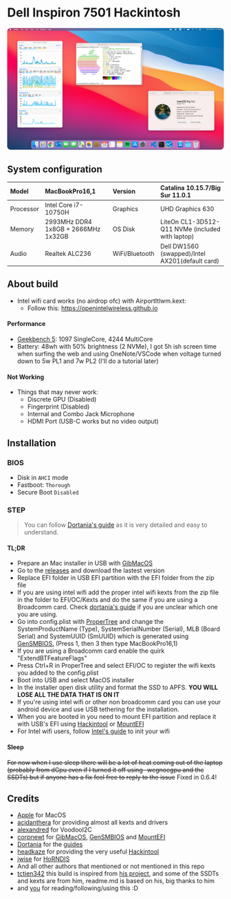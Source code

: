 # Dell Inspiron 7501 Hackintosh
<p>
    <img style="border-radius: 8px" src="Assets/background.png">
</p>

## System configuration

| Model     | MacBookPro16,1      | Version        | Catalina 10.15.7/Big Sur 11.0.1      |
| :-------- | :------------------ | :------------- | :------------------ |
| Processor | Intel Core i7-10750H | Graphics       | UHD Graphics 630    |
| Memory    | 2993MHz DDR4 1x8GB + 2666MHz 1x32GB  | OS Disk        | LiteOn CL1-3D512-Q11 NVMe (included with laptop) |
| Audio     | Realtek ALC236      | WiFi/Bluetooth | Dell DW1560 (swapped)/Intel AX201(default card)|

## About build

- Intel wifi card works (no airdrop ofc) with AirportItlwm.kext:
  - Follow this: https://openintelwireless.github.io

#### Performance

- [Geekbench 5](https://browser.geekbench.com/v5/cpu/4411543): 1097 SingleCore, 4244 MultiCore
- Battery: 48wh with 50% brightness (2 NVMe), I got 5h ish screen time when surfing the web and using OneNote/VSCode when voltage turned down to 5w PL1 and 7w PL2 (I'll do a tutorial later)

#### Not Working

- Things that may never work:
  - Discrete GPU (Disabled)
  - Fingerprint (Disabled)
  - Internal and Combo Jack Microphone
  - HDMI Port (USB-C works but no video output)

## Installation

### BIOS

- Disk in `AHCI` mode
- Fastboot: `Thorough`
- Secure Boot `Disabled`

### STEP

> You can follow [Dortania's guide](https://dortania.github.io/OpenCore-Install-Guide/) as it is very detailed and easy to understand.

#### TL;DR

- Prepare an Mac installer in USB with [GibMacOS](https://dortania.github.io/OpenCore-Install-Guide/installer-guide/)
- Go to the [releases](https://github.com/jamieernest/Dell-Inspiron-7501-Hackintosh/releases) and download the lastest version
- Replace EFI folder in USB EFI partition with the EFI folder from the zip file
- If you are using intel wifi add the proper intel wifi kexts from the zip file in the folder to EFI/OC/Kexts and do the same if you are using a Broadcomm card. Check [dortania's guide]() if you are unclear which one you are using. 
- Go into config.plist with [ProperTree](https://github.com/corpnewt/ProperTree) and change the SystemProductName (Type), SystemSerialNumber (Serial), MLB (Board Serial) and SystemUUID (SmUUID) which is generated using [GenSMBIOS.](https://github.com/corpnewt/GenSMBIOS) (Press 1, then 3 then type MacBookPro16,1)
- If you are using a Broadcomm card enable the quirk "ExtendBTFeatureFlags"
- Press Ctrl+R in ProperTree and select EFI/OC to register the wifi kexts you added to the config.plist
- Boot into USB and select MacOS installer
- In the installer open disk utility and format the SSD to APFS. <strong>YOU WILL LOSE ALL THE DATA THAT IS ON IT</strong>
- If you're using intel wifi or other non broadcomm card you can use your android device and use USB tethering for the installation. 
- When you are booted in you need to mount EFI partition and replace it with USB's EFI using [Hackintool](https://github.com/headkaze/Hackintool/releases) or [MountEFI](https://github.com/corpnewt/MountEFI)
- For Intel wifi users, follow [Intel's guide](https://openintelwireless.github.io) to init your wifi

#### Sleep
<del>For now when I use sleep there will be a lot of heat coming out of the laptop (probably from dGpu even if I turned it off using -wegnoegpu and the SSDTs) but if anyone has a fix feel free to reply to the issue</del> Fixed in 0.6.4!

## Credits

- [Apple](https://apple.com/) for MacOS
- [acidanthera](https://github.com/acidanthera) for providing almost all kexts and drivers
- [alexandred](https://github.com/alexandred) for VoodooI2C
- [corpnewt](https://github.com/corpnewt) for [GibMacOS](https://github.com/corpnewt/gibMacOS), [GenSMBIOS](https://github.com/corpnewt/GenSMBIOS) and [MountEFI](https://github.com/corpnewt/MountEFI)
- [Dortania](https://github.com/dortania) for the [guides](https://dortania.github.io/OpenCore-Install-Guide/)
- [headkaze](https://github.com/headkaze) for providing the very useful [Hackintool](https://github.com/headkaze/Hackintool/releases)
- [jwise](https://github.com/jwise) for [HoRNDIS](https://github.com/jwise/HoRNDIS/releases)
- And all other authors that mentioned or not mentioned in this repo
- [tctien342](https://github.com/tctien342) this build is inspired from [his project](https://github.com/tctien342/Dell-Inspiron-7591-Hackintosh), and some of the SSDTs and kexts are from him, readme.md is based on his, big thanks to him
-  and [you](https://cdn.weeb.sh/images/rJl3BcTuG.gif) for reading/following/using this :D
